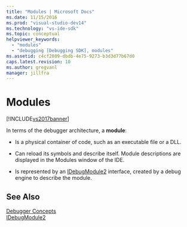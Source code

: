 ```yaml
---
title: "Modules | Microsoft Docs"
ms.date: 11/15/2016
ms.prod: "visual-studio-dev14"
ms.technology: "vs-ide-sdk"
ms.topic: conceptual
helpviewer_keywords: 
  - "modules"
  - "debugging [Debugging SDK], modules"
ms.assetid: c4cf2809-dbdb-4e75-9273-b3d3d77b67d0
caps.latest.revision: 10
ms.author: gregvanl
manager: jillfra
---
```

# Modules
[!INCLUDE[vs2017banner](../../includes/vs2017banner.md)]

In terms of the debugger architecture, a **module**:  
  
- Is a physical container of code, such as an executable file or a DLL.  
  
- Can reload its symbols and describe itself. Module descriptions are displayed in the Modules window of the IDE.  
  
- Is represented by an [IDebugModule2](../../extensibility/debugger/reference/idebugmodule2.md) interface, created by a debug engine to describe the module.  
  
## See Also  
 [Debugger Concepts](../../extensibility/debugger/debugger-concepts.md)   
 [IDebugModule2](../../extensibility/debugger/reference/idebugmodule2.md)
